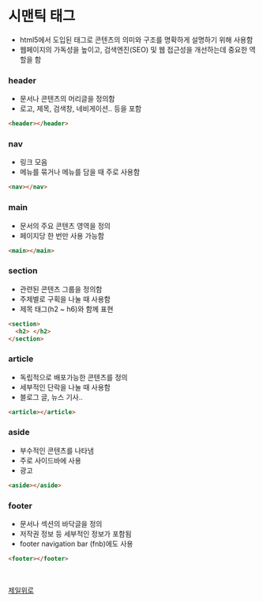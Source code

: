 # 시맨틱 태그

- html5에서 도입된 태그로 콘텐츠의 의미와 구조를 명확하게 설명하기 위해 사용함
- 웹페이지의 가독성을 높이고, 검색엔진(SEO) 및 웹 접근성을 개선하는데 중요한 역할을 함

### header
- 문서나 콘텐츠의 머리글을 정의함
- 로고, 제목, 검색창, 네비게이션.. 등을 포함

```html
<header></header>
```

### nav
- 링크 모음
- 메뉴를 묶거나 메뉴를 담을 때 주로 사용함

```html
<nav></nav>
```

### main
- 문서의 주요 콘텐츠 영역을 정의
- 페이지당 한 번만 사용 가능함

```html
<main></main>
```

### section 
- 관련된 콘텐츠 그룹을 정의함
- 주제별로 구획을 나눌 때 사용함
- 제목 태그(h2 ~ h6)와 함께 표현

```html
<section>
  <h2> </h2>
</section>
```

### article
- 독립적으로 배포가능한 콘텐츠를 정의
- 세부적인 단락을 나눌 때 사용함
- 블로그 글, 뉴스 기사..

```html
<article></article>
```

### aside
- 부수적인 콘텐츠를 나타냄
- 주로 사이드바에 사용
- 광고

```html
<aside></aside>
```

### footer
- 문서나 섹션의 바닥글을 정의
- 저작권 정보 등 세부적인 정보가 포함됨
- footer navigation bar (fnb)에도 사용

```html
<footer></footer>
```

&nbsp;

[제일위로](#시맨틱-태그)